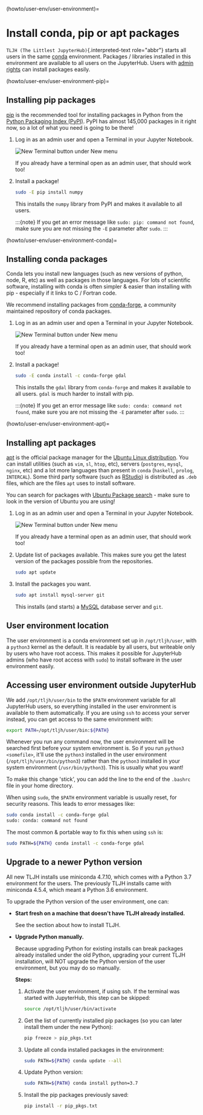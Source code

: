(howto/user-env/user-environment)=

# Install conda, pip or apt packages

`TLJH (The Littlest JupyterHub)`{.interpreted-text role="abbr"} starts
all users in the same [conda](https://conda.io/docs/) environment.
Packages / libraries installed in this environment are available to all
users on the JupyterHub. Users with [admin rights](#howto-admin-admin-users)
can install packages easily.

(howto/user-env/user-environment-pip)=

## Installing pip packages 

[pip](https://pypi.org/project/pip/) is the recommended tool for
installing packages in Python from the [Python Packaging Index
(PyPI)](https://pypi.org/). PyPI has almost 145,000 packages in it right
now, so a lot of what you need is going to be there!

1.  Log in as an admin user and open a Terminal in your Jupyter
    Notebook.

    ![New Terminal button under New menu](../../images/notebook/new-terminal-button.png)

    If you already have a terminal open as an admin user, that should
    work too!

2.  Install a package!

    ```bash
    sudo -E pip install numpy
    ```

    This installs the `numpy` library from PyPI and makes it available
    to all users.

    :::{note}
    If you get an error message like `sudo: pip: command not found`,
    make sure you are not missing the `-E` parameter after `sudo`.
    :::

(howto/user-env/user-environment-conda)=

## Installing conda packages 

Conda lets you install new languages (such as new versions of python,
node, R, etc) as well as packages in those languages. For lots of
scientific software, installing with conda is often simpler & easier
than installing with pip - especially if it links to C / Fortran code.

We recommend installing packages from
[conda-forge](https://conda-forge.org/), a community maintained
repository of conda packages.

1.  Log in as an admin user and open a Terminal in your Jupyter
    Notebook.

    ![New Terminal button under New menu](../../images/notebook/new-terminal-button.png)

    If you already have a terminal open as an admin user, that should
    work too!

2.  Install a package!

    ```bash
    sudo -E conda install -c conda-forge gdal
    ```

    This installs the `gdal` library from `conda-forge` and makes it
    available to all users. `gdal` is much harder to install with pip.

    :::{note}
    If you get an error message like `sudo: conda: command not found`,
    make sure you are not missing the `-E` parameter after `sudo`.
    :::

(howto/user-env/user-environment-apt)=

## Installing apt packages 

[apt](https://help.ubuntu.com/lts/serverguide/apt.html.en) is the
official package manager for the [Ubuntu Linux
distribution](https://www.ubuntu.com/). You can install utilities (such
as `vim`, `sl`, `htop`, etc), servers (`postgres`, `mysql`, `nginx`,
etc) and a lot more languages than present in `conda` (`haskell`,
`prolog`, `INTERCAL`). Some third party software (such as
[RStudio](https://www.rstudio.com/products/rstudio/download/)) is
distributed as `.deb` files, which are the files `apt` uses to install
software.

You can search for packages with [Ubuntu Package
search](https://packages.ubuntu.com/) - make sure to look in the version
of Ubuntu you are using!

1.  Log in as an admin user and open a Terminal in your Jupyter
    Notebook.

    ![New Terminal button under New menu](../../images/notebook/new-terminal-button.png)

    If you already have a terminal open as an admin user, that should
    work too!

2.  Update list of packages available. This makes sure you get the
    latest version of the packages possible from the repositories.

    ```bash
    sudo apt update
    ```

3.  Install the packages you want.

    ```bash
    sudo apt install mysql-server git
    ```

    This installs (and starts) a [MySQL](https://www.mysql.com/)
    database server and `git`.

## User environment location

The user environment is a conda environment set up in `/opt/tljh/user`,
with a `python3` kernel as the default. It is readable by all users, but
writeable only by users who have root access. This makes it possible for
JupyterHub admins (who have root access with `sudo`) to install software
in the user environment easily.

## Accessing user environment outside JupyterHub

We add `/opt/tljh/user/bin` to the `$PATH` environment variable for all
JupyterHub users, so everything installed in the user environment is
available to them automatically. If you are using `ssh` to access your
server instead, you can get access to the same environment with:

```bash
export PATH=/opt/tljh/user/bin:${PATH}
```

Whenever you run any command now, the user environment will be searched
first before your system environment is. So if you run
`python3 <somefile>`, it\'ll use the `python3` installed in the user
environment (`/opt/tljh/user/bin/python3`) rather than the `python3`
installed in your system environment (`/usr/bin/python3`). This is
usually what you want!

To make this change \'stick\', you can add the line to the end of the
`.bashrc` file in your home directory.

When using `sudo`, the `$PATH` environment variable is usually reset, for
security reasons. This leads to error messages like:

```bash
sudo conda install -c conda-forge gdal
sudo: conda: command not found
```

The most common & portable way to fix this when using `ssh` is:

```bash
sudo PATH=${PATH} conda install -c conda-forge gdal
```

## Upgrade to a newer Python version

All new TLJH installs use miniconda 4.7.10, which comes with a Python
3.7 environment for the users. The previously TLJH installs came with
miniconda 4.5.4, which meant a Python 3.6 environment.

To upgrade the Python version of the user environment, one can:

-   **Start fresh on a machine that doesn\'t have TLJH already
    installed.**

    See the [](#install-installing) section about how to install TLJH.

-   **Upgrade Python manually.**

    Because upgrading Python for existing installs can break packages
    already installed under the old Python, upgrading your current TLJH
    installation, will NOT upgrade the Python version of the user
    environment, but you may do so manually.

    **Steps:**

    1.  Activate the user environment, if using ssh. If the terminal was
        started with JupyterHub, this step can be skipped:

        ```bash
        source /opt/tljh/user/bin/activate
        ```

    2.  Get the list of currently installed pip packages (so you can
        later install them under the new Python):

        ```bash
        pip freeze > pip_pkgs.txt
        ```

    3.  Update all conda installed packages in the environment:

        ```bash
        sudo PATH=${PATH} conda update --all
        ```

    4.  Update Python version:

        ```bash
        sudo PATH=${PATH} conda install python=3.7
        ```

    5.  Install the pip packages previously saved:

        ```bash
        pip install -r pip_pkgs.txt
        ```
